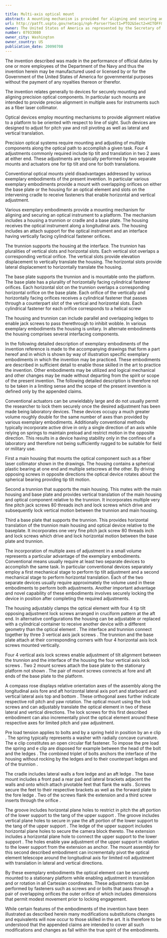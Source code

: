 ```yaml
---

title: Multi-axis optical mount
abstract: A mounting mechanism is provided for aligning and securing an optical instrument to a platform. The mechanism includes a housing, a trunnion and a base-plate. The housing receives the optical instrument along a longitudinal axis. The housing includes an attach support for the optical instrument, and an interface having vertically-facing cylindrical-fastener orifices. The trunnion supports the housing at the interface. The trunnion has pluralities of vertical slots and horizontal slots. Each vertical slot overlaps a corresponding vertical orifice. The vertical slots provide elevation displacement to vertically translate and pitch the housing. The horizontal slots provide lateral displacement to horizontally translate and yaw the housing. The base-plate supports the trunnion and is mountable onto the platform. The base-plate has a plurality of horizontally-facing cylindrical-fastener orifices. Each horizontal slot on the trunnion overlaps a corresponding horizontal orifice on the base-plate. Each orifice of the vertically- and horizontally-facing orifices receives a cylindrical-fastener that passes through a counterpart slot of the vertical and horizontal slots. Each cylindrical fastener for each orifice corresponds to a helical screw.
url: http://patft.uspto.gov/netacgi/nph-Parser?Sect1=PTO2&Sect2=HITOFF&p=1&u=%2Fnetahtml%2FPTO%2Fsearch-adv.htm&r=1&f=G&l=50&d=PALL&S1=07933080&OS=07933080&RS=07933080
owner: The United States of America as represented by the Secretary of the Navy
number: 07933080
owner_city: Washington
owner_country: US
publication_date: 20090708
---
```

The invention described was made in the performance of official duties by one or more employees of the Department of the Navy and thus the invention herein may be manufactured used or licensed by or for the Government of the United States of America for governmental purposes without the payment of any royalties thereon or therefor.

The invention relates generally to devices for securely mounting and aligning precision optical components. In particular such mounts are intended to provide precise alignment in multiple axes for instruments such as a fiber laser collimator.

Optical devices employ mounting mechanisms to provide alignment relative to a platform to be oriented with respect to line of sight. Such devices are designed to adjust for pitch yaw and roll pivoting as well as lateral and vertical translation.

Precision optical systems require mounting and adjusting of multiple components along the optical path to accomplish a given task. Four 4 adjustments commonly required include tip tilt and translation in two 2 axes at either end. These adjustments are typically performed by two separate mounts and actuators one for tip tilt and one for both translations.

Conventional optical mounts yield disadvantages addressed by various exemplary embodiments of the present invention. In particular various exemplary embodiments provide a mount with overlapping orifices on either the base plate or the housing for an optical element and slots on the intervening cradle to receive fasteners that enable horizontal and vertical adjustment.

Various exemplary embodiments provide a mounting mechanism for aligning and securing an optical instrument to a platform. The mechanism includes a housing a trunnion or cradle and a base plate. The housing receives the optical instrument along a longitudinal axis. The housing includes an attach support for the optical instrument and an interface having vertically facing cylindrical fastener orifices.

The trunnion supports the housing at the interface. The trunnion has pluralities of vertical slots and horizontal slots. Each vertical slot overlaps a corresponding vertical orifice. The vertical slots provide elevation displacement to vertically translate the housing. The horizontal slots provide lateral displacement to horizontally translate the housing.

The base plate supports the trunnion and is mountable onto the platform. The base plate has a plurality of horizontally facing cylindrical fastener orifices. Each horizontal slot on the trunnion overlaps a corresponding horizontal orifice on the base plate. Each orifice of the vertically and horizontally facing orifices receives a cylindrical fastener that passes through a counterpart slot of the vertical and horizontal slots. Each cylindrical fastener for each orifice corresponds to a helical screw

The housing and trunnion can include parallel and overlapping ledges to enable jack screws to pass therethrough to inhibit wobble. In various exemplary embodiments the housing is unitary. In alternate embodiments the housing comprises several interfacing components.

In the following detailed description of exemplary embodiments of the invention reference is made to the accompanying drawings that form a part hereof and in which is shown by way of illustration specific exemplary embodiments in which the invention may be practiced. These embodiments are described in sufficient detail to enable those skilled in the art to practice the invention. Other embodiments may be utilized and logical mechanical and other changes may be made without departing from the spirit or scope of the present invention. The following detailed description is therefore not to be taken in a limiting sense and the scope of the present invention is defined only by the appended claims.

Conventional actuators can be unwieldably large and do not usually permit the researcher to lock them securely once the desired adjustment has been made being laboratory devices. These devices occupy a much greater volume roughly double for the same number of axes than provided by various exemplary embodiments. Additionally conventional methods typically incorporate active drive in only a single direction of an axis while relying on springs to maintain preload and restrict motion in the opposite direction. This results in a device having stability only in the confines of a laboratory and therefore not being sufficiently rugged to be suitable for field or military use.

First a main housing that mounts the optical component such as a fiber laser collimator shown in the drawings. The housing contains a spherical plastic bearing at one end and multiple setscrews at the other. By driving opposing screws in opposite directions the optical device rotates about the spherical bearing providing tip tilt motion.

Second a trunnion that supports the main housing. This mates with the main housing and base plate and provides vertical translation of the main housing and optical component relative to the trunnion. It incorporates multiple very fine pitch jack screws 80 threads inch and lock screws which drive and subsequently lock vertical motion between the trunnion and main housing.

Third a base plate that supports the trunnion. This provides horizontal translation of the trunnion main housing and optical device relative to the baseplate. It incorporates one very fine pitch jack screw 80 threads inch and lock screws which drive and lock horizontal motion between the base plate and trunnion.

The incorporation of multiple axes of adjustment in a small volume represents a particular advantage of the exemplary embodiments. Conventional means usually require at least two separate devices to accomplish the same task. In particular conventional devices separately employ a first mechanical stage to perform tip tilt adjustment and a second mechanical stage to perform horizontal translation. Each of the two separate devices usually require approximately the volume used in these embodiments to perform both adjustments. Another important advantage and novel capability of these embodiments involves securely locking the device in position after completing the required adjustments.

The housing adjustably clamps the optical element with four 4 tip tilt opposing adjustment lock screws arranged in cruciform pattern at the aft end. In alternative configurations the housing can be adjustable or replaced with a cylindrical container to receive another device with a different geometry than the optical element . The interface and trunnion connect together by three 3 vertical axis jack screws . The trunnion and the base plate attach at their corresponding corners with four 4 horizontal axis lock screws mounted vertically.

Four 4 vertical axis lock screws enable adjustment of tilt alignment between the trunnion and the interface of the housing the four vertical axis lock screws . Two 2 mount screws attach the base plate to the stationary platform not shown . The pair of mount screws connects at fore and aft ends of the base plate to the platform.

A compass rose displays relative orientation axes of the assembly along the longitudinal axis fore and aft horizontal lateral axis port and starboard and vertical lateral axis top and bottom . These orthogonal axes further indicate respective roll pitch and yaw rotation. The optical mount using the lock screws and can adjustably translate the optical element in two of these lateral and vertical directions. The lock screws for this first described embodiment can also incrementally pivot the optical element around these respective axes for limited pitch and yaw adjustment.

Pre load tension applies to bolts and by a spring held in position by an e clip . The spring typically represents a washer with radially concave curvature. The e clip constitutes an open circular flat fastener. To impose the pre load the spring and e clip are disposed for example between the head of the bolt and the ledges . The combined triplet of bolts anchors the interface of the housing without rocking by the ledges and to their counterpart ledges and of the trunnion .

The cradle includes lateral walls a fore ledge and an aft ledge . The base mount includes a front pad a rear pad and lateral brackets adjacent the walls and onto which attach pivotable feet that flank the walls . Screws secure the feet to their respective brackets as well as the forward plate to the fore ledge . Two of the screws flank the extension and a third screw inserts through the orifice .

The groove includes horizontal plane holes to restrict in pitch the aft portion of the lower support to the tang of the upper support . The groove includes vertical plane holes to secure in yaw the aft portion of the lower support to the tang of the upper support . The ledge of the upper support includes horizontal plane holes to secure the camera block thereto. The extension includes a horizontal plane hole to connect the upper support to the lower support . The holes enable yaw adjustment of the upper support in relation to the lower support from the extension as anchor. The mount assembly for this second described embodiment can incrementally pivot the optical element telescope around the longitudinal axis for limited roll adjustment with translation in lateral and vertical directions.

By these exemplary embodiments the optical element can be securely mounted to a stationary platform while enabling adjustment in translation and or rotation in all Cartesian coordinates. These adjustments can be performed by fasteners such as screws and or bolts that pass through a pair of overlapping orifices the outer orifice of which includes dimensions that permit modest movement prior to locking engagement.

While certain features of the embodiments of the invention have been illustrated as described herein many modifications substitutions changes and equivalents will now occur to those skilled in the art. It is therefore to be understood that the appended claims are intended to cover all such modifications and changes as fall within the true spirit of the embodiments.

